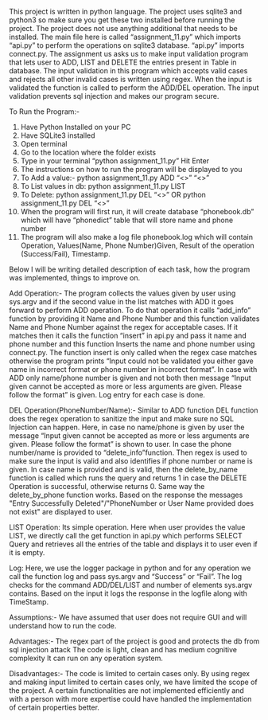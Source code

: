 This project is written in python language. The project uses sqlite3 and python3 so make sure you get these two installed before running the project. The project does not use anything additional that needs to be installed. The main file here is called “assignment_11.py” which imports “api.py” to perform the operations on sqlite3 database. “api.py” imports connect.py. 
The assignment us asks us to make input validation program that lets user to ADD, LIST and DELETE the entries present in Table in database. The input validation in this program which accepts valid cases and rejects all other invalid cases is written using regex. When the input is validated the function is called to perform the ADD/DEL operation. The input validation prevents sql injection and makes our program secure. 

To Run the Program:-
1)	Have Python Installed on your PC
2)	Have SQLite3 installed
3)	Open terminal 
4)	Go to the location where the folder exists 
5)	Type in your terminal “python assignment_11.py” Hit Enter
6)	The instructions on how to run the program will be displayed to you 
7)	To Add a value:- python assignment_11.py ADD “<<Name of the Person>>” “<<Phone Number>>”
8)	To List values in db: python assignment_11.py LIST 
9)	To Delete: python assignment_11.py DEL “<<Phone-Number>>” 
                   OR 
                   python assignment_11.py DEL “<<Name>>”
10)	When the program will first run, it will create database “phonebook.db” which will have “phonedict” table that will store name and phone number
11)	The program will also make a log file phonebook.log which will contain Operation, Values(Name, Phone Number)Given, Result of the operation (Success/Fail), Timestamp. 


Below I will be writing detailed description of each task, how the program was implemented, things to improve on. 

Add Operation:- 
The program collects the values given by user using sys.argv and if the second value in the list matches with ADD it goes forward to perform ADD operation. To do that operation it calls “add_info” function by providing it Name and Phone Number and this function validates Name and Phone Number against the regex for acceptable cases. If it matches then it calls the function “insert” in api.py  and pass it name and phone number and this function Inserts the name and phone number using connect.py. The function insert is only called when the regex case matches otherwise the program prints “Input could not be validated you either gave name in incorrect format or phone number in incorrect format”. In case with ADD only name/phone number is given and not both then message “Input given cannot be accepted as more or less arguments are given. Please follow the format” is given. Log entry for each case is done. 

DEL Operation(PhoneNumber/Name):- 
Similar to ADD function DEL function does the regex operation to sanitize the input and make sure no SQL Injection can happen. Here, in case no name/phone is given by user the message “Input given cannot be accepted as more or less arguments are given. Please follow the format” is shown to user. In case the phone number/name is provided to “delete_info”function. Then regex is used to make sure the input is valid and also identifies if phone number or name is given. In case name is provided and is valid, then the delete_by_name function is called which runs the query and returns 1 in case the DELETE Operation is successful, otherwise returns 0. Same way the delete_by_phone function works. Based on the response the messages "Entry Successfully Deleted"/"PhoneNumber or User Name provided does not exist" are displayed to user. 

LIST Operation:
Its simple operation. Here when user provides the value LIST, we directly call the get function in api.py which performs SELECT Query and retrieves all the entries of the table and displays it to user even if it is empty. 

Log:
Here, we use the logger package in python and for any operation we call the function log and pass sys.argv and “Success” or “Fail”. The log checks for the command ADD/DEL/LIST and number of elements sys.argv contains. Based on the input it logs the response in the logfile along with TimeStamp. 

Assumptions:- 
We have assumed that user does not require GUI and will understand how to run the code. 


Advantages:- 
The regex part of the project is good and protects the db from sql injection attack
The code is light, clean and has medium cognitive complexity 
It can run on any operation system. 

Disadvantages:- 
The code is limited to certain cases only. By using regex and making input limited to certain cases only, we have limited the scope of the project. 
A certain functionalities are not implemented efficiently and with a person with more expertise could have handled the implementation of certain properties better. 

